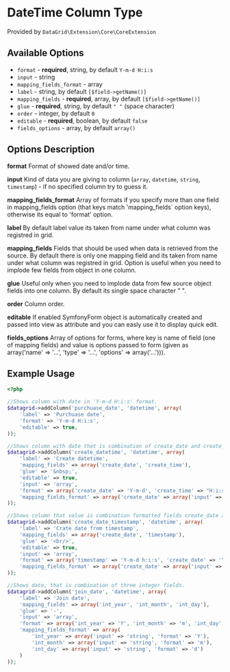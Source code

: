 # DateTime Column Type #

Provided by ``DataGrid\Extension\Core\CoreExtension``

## Available Options ##

* ``format`` - **required**, string, by default ``Y-m-d H:i:s``
* ``input`` - string
* ``mapping_fields_format`` - array
* ``label`` - string, by default ``[$field->getName()]``
* ``mapping_fields`` - **required**, array, by default ``[$field->getName()]``
* ``glue`` - **required**, string, by default ``" "`` (space character)
* ``order`` - integer, by default ``0``
* ``editable`` - **required**, boolean, by default ``false``
* ``fields_options`` - array, by default ``array()``

## Options Description ##

**format** Format of showed date and/or time.

**input** Kind of data you are giving to column (``array``, ``datetime``, ``string``, ``timestamp``) - if no specified column try to guess it.

**mapping_fields_format** Array of formats if you specify more than one field in mapping_fields option (that keys match 'mapping_fields` option keys), otherwise its equal to 'format' option.

**label** By default label value its taken from name under what column was registred in grid. 

**mapping_fields** Fields that should be used when data is retrieved from the source. By default there is only one mapping 
field and its taken from name under what column was registred in grid. 
Option is useful when you need to implode few fields from object in one column. 

**glue** Useful only when you need to implode data from few source object fields into one column. By default its single space character " ".

**order** Column order. 

**editable** If enabled SymfonyForm object is automatically created and passed into view as attribute and you can easly use it to display quick edit.

**fields_options** Array of options for forms, where key is name of field (one of mapping fields) and value is options passed to form
(given as array('name' => '...', 'type' => '...', 'options' => array('...'))).

## Example Usage ##

``` php
<?php

//Shows column with date in 'Y-m-d H:i:s' format.
$datagrid->addColumn('purchuase_date', 'datetime', array(
    'label' => 'Purchuase date', 
    'format' => 'Y-m-d H:i:s',
    'editable' => true,
));

//Shows column with date that is combination of create_date and create_time fields.
$datagrid->addColumn('create_datetime', 'datetime', array(
    'label' => 'Create datetime',
    'mapping_fields' => array('create_date', 'create_time'),
    'glue' => '&nbsp;',
    'editable' => true,
    'input' => 'array',
    'format' => array('create_date' => 'Y-m-d', 'create_time' => "H:i:s"),
    'mapping_fields_format' => array('create_date' => array('input' => 'datetime'), 'create_time' => array('input' => 'datetime')),
));

//Shows column that value is combination formatted fields create_date and timestamp.
$datagrid->addColumn('create_date_timestamp', 'datetime', array(
    'label' => 'Crate date from timestamp',
    'mapping_fields' => array('create_date', 'timestamp'),
    'glue' => '<br/>',
    'editable' => true,
    'input' => 'array',
    'format' => array('timestamp' => 'Y-m-d h:i:s', 'create_date' => 'Y-m-d'),
    'mapping_fields_format' => array('create_date' => array('input' => 'datetime'), 'timestamp' => array('input' => 'timestamp'))
));

//Shows date, that is combination of three integer fields.
$datagrid->addColumn('join_date', 'datetime', array(
    'label' => 'Join date',
    'mapping_fields' => array('int_year', 'int_month', 'int_day'),
    'glue' => '-',
    'input' => 'array',
    'format' => array('int_year' => 'Y', 'int_month' => 'm', 'int_day' => 'd'),
    'mapping_fields_format' => array(
        'int_year' => array('input' => 'string', 'format' => 'Y'),
        'int_month' => array('input' => 'string', 'format' => 'm'),
        'int_day' => array('input' => 'string', 'format' => 'd')
    )
));

```
